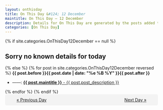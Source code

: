 ```yaml
---
layout: onthisday
title: On This Day &#124; 12 December
maintitle: On This Day — 12 December
description: Details for On This Day are generated by the posts added to the website so the content is subject to changes/updates over time.
categories: [On This Day]
---
```


{% if site.categories.OnThisDay12December == null %}
<h2>Sorry no known details for today</h2>
{% else %}
{% for post in site.categories.OnThisDay12December reversed %}
<strong>{{ post.before }}{{ post.date | date: "%e %B %Y" }}{{ post.after }}</strong>
<ul>
<li> ——: <a class="{{ post.class }}" href="{{ post.url }}"><strong>{{ post.maintitle }}</strong> - {{ post.post_description }}</a></li>
</ul>
{% endfor %}
{% endif %}
<br />
<div style="background-color: #f3f3f3; padding: 10px; border-radius: 5px; text-align: center; display: flex; justify-content: space-evenly;">
<a href="/onthisday/12/12-11">« Previous Day</a>
<span style="visibility:hidden;">[ Visit Leap Year February 29 ]</span>
<a href="/onthisday/12/12-13">Next Day »</a>
</div>
